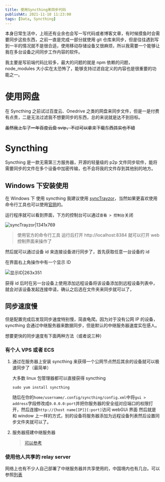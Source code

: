 ```yaml
---
title: 使用Syncthing来同步代码
publishAt: 2021-11-10 11:23:00
tags: [Data, Syncthing]
---
```


本身日常生活中，上班还有业余也会写一写代码或者博客文章，有时候摸鱼时会需要同步这些东西，之前一直是完成一部分就使用 git 仓库来同步，但是往往遇到写到一半的情况就不是很合适，使用移动存储设备又很麻烦，所以我需要一个能够让我在多台设备之间同步工作内容的软件。

我主要是写前端代码比较多，最大的问题的就是 npm 依赖的问题，node_modules 大小实在太恐怖了，能够支持过滤自定义的内容也是很重要的功能之一。

# 使用网盘

在 Syncthing 之前试过百度云、Onedrive 之类的网盘来同步文件，但是一是付费有点贵，二是无法过滤我不想要同步的东西，总的来说就是达不到目标。

~~虽然我上车了一年百度云盘 svip，不过可以拿来下载东西其实也不错~~

# Syncthing

Syncthing 是一款无需第三方服务器，开源的轻量级的 p2p 文件同步软件，能将需要同步的文件在多个设备中加密传输，也不会将我的文件存到其他别的地方。

## Windows 下安装使用

在 Windows 下 使用 syncthing 我建议使用 [syncTrayzor](https://github.com/canton7/SyncTrayzor)，当然如果更喜欢使用命令行工具也可以使用[官网](https://syncthing.net/)的。

运行程序就可以看到界面，下方的控制台可以通过`查看 > 控制台`关闭

![syncTrayzor|1341x769](https://s3.bmp.ovh/imgs/2022/04/14/d24f6550d81b5a82.png)

> 使用官方的命令行工具 运行后打开 http://localhost:8384 就可以打开 web 控制界面来操作了

然后就可以通过设备 id 来连接设备进行同步了，首先获取任意一台设备的 id

在界面右上角操作中有一个显示 ID

![显示ID|263x351](https://s3.bmp.ovh/imgs/2022/04/14/4a41424d7c67c5d8.png)

获得 id 后时在另一台设备上使用添加远程设备将该设备添加到远程设备列表中，就会对该设备发起连接申请，确认之后选在文件夹来同步就可以了，

## 同步速度慢

但是配置完成后发现同步速度特别慢，简直龟爬。因为对于没有公网 IP 的设备，syncthing 会通过中继服务器来数据同步，但是默认的中继服务器速度实在感人。

想要更快的同步速度有下面两种方法（或者说三种）

### 有个人 VPS 或者 ECS

1. 通过在服务器上安装 syncthing 来获得一个公网节点然后其余的设备就可以极速同步了（最简单）

   大多数 linux 包管理器都可以直接获得 syncthing

   ```shell
   sudo yum install syncthing
   ```

   随后在你的`home/username/.config/syncthing/config.xml`中将`gui > address`字段修改成`0.0.0.0:port`并把你服务器的安全组对应端口的权限打开，然后连接`http://{host name[IP]}[:port]`访问 webGUi 界面 然后就是和 window 上一样的方式，别的设备将服务器添加为远程设备列表然后设置同步文件夹就可以了。

2. 服务器搭建中继服务器
   > [可以参考](http://www.senra.me/deploy-syncthing-relay-server-for-yourself-or-the-public/)

### 使用他人共享的 relay server

网络上也有不少人自己部署了中继服务器并共享使用的，中国境内也有几台。可以参照[列表](https://relays.syncthing.net/)
